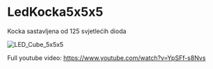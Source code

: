 # LedKocka5x5x5
Kocka sastavljena od 125 svjetlećih dioda

![LED_Cube_5x5x5](https://user-images.githubusercontent.com/5957510/135715141-74fe0d92-35b2-4714-acf2-75ce838784e9.gif)

Full youtube video: https://www.youtube.com/watch?v=YpSFf-s8Nvs
